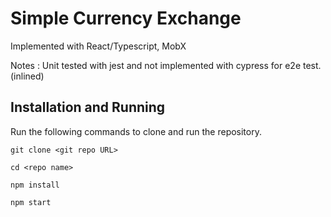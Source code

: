 # Simple Currency Exchange

Implemented with React/Typescript, MobX

Notes : Unit tested with jest and not implemented with cypress for e2e test.(inlined)
## Installation and Running

Run the following commands to clone and run the repository.

`git clone <git repo URL>`

`cd <repo name>`

`npm install`

`npm start`
